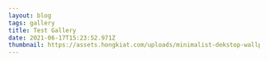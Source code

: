```yaml
---
layout: blog
tags: gallery
title: Test Gallery
date: 2021-06-17T15:23:52.971Z
thumbnail: https://assets.hongkiat.com/uploads/minimalist-dekstop-wallpapers/non-4k/preview/24.jpg
---
```

